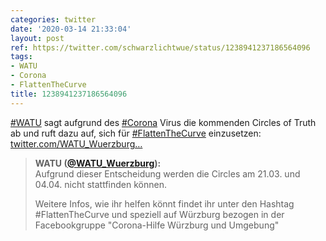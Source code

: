 ```yaml
---
categories: twitter
date: '2020-03-14 21:33:04'
layout: post
ref: https://twitter.com/schwarzlichtwue/status/1238941237186564096
tags:
- WATU
- Corona
- FlattenTheCurve
title: 1238941237186564096
---
```

[#WATU](/t/watu) sagt aufgrund des [#Corona](/t/corona) Virus die kommenden Circles of Truth ab und ruft dazu auf, sich für [#FlattenTheCurve](/t/flattenthecurve) einzusetzen: [twitter.com/WATU_Wuerzburg…](https://twitter.com/WATU_Wuerzburg/status/1238937297560784897) 
> <b>WATU ([@WATU_Wuerzburg](https://twitter.com/WATU_Wuerzburg)):</b>  
>Aufgrund dieser Entscheidung werden die Circles am 21.03. und 04.04. nicht stattfinden können.  
>  
>Weitere Infos, wie ihr helfen könnt findet ihr unter den Hashtag #FlattenTheCurve und speziell auf Würzburg bezogen in der Facebookgruppe "Corona-Hilfe Würzburg und Umgebung"    

